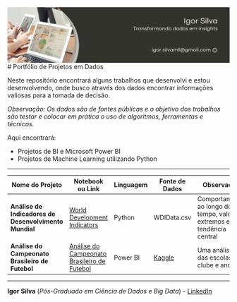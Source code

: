 <img align="center" src="https://github.com/igor-smf/portifolio/blob/main/Igor%20Silva.png" alt="igor-smf" />
# Portfólio de Projetos em Dados

Neste repositório encontrará alguns trabalhos que desenvolvi e estou desenvolvendo, onde busco através dos dados encontrar informações valiosas para a tomada de decisão.

*Observação: Os dados são de fontes públicas e o objetivo dos trabalhos são testar e colocar em prática o uso de algoritmos, ferramentas e técnicas.*

Aqui encontrará:
- Projetos de BI e Microsoft Power BI
- Projetos de Machine Learning utilizando Python

- ------------

|    Nome do Projeto  | Notebook ou Link    | Linguagem    | Fonte de Dados  | Observação  | 
| ------------        | ------------        | ------------ | ------------    |------------ |
| **Análise de Indicadores de Desenvolvimento Mundial** | [World Development Indicators](https://github.com/igor-smf/portifolio/blob/main/An%C3%A1lise%20de%20Indicadores/World_Development_Indicators.ipynb) | Python | WDIData.csv | Comportamento ao longo do tempo, valores extremos e tendência central
| **Análise do Campeonato Brasileiro de Futebol** | [Análise do Campeonato Brasileiro de Futebol](https://app.powerbi.com/view?r=eyJrIjoiNDAzMTEzMGUtMjM3Yy00ZGFiLWIzYzMtY2NkNzQ5N2NjNWM5IiwidCI6IjQ0OTBkZmExLTAzNTMtNDY1NS1iZDE3LWRiOGNmYTlkMWIzOSJ9) | Power BI | [Kaggle](https://www.kaggle.com/datasets/adaoduque/campeonato-brasileiro-de-futebol) | Uma análise das escolas por clube e ano |
------------

**Igor Silva** (*Pós-Graduado em Ciência de Dados e Big Data*) - [LinkedIn](https://www.linkedin.com/in/igor-silva-897775156/) 
